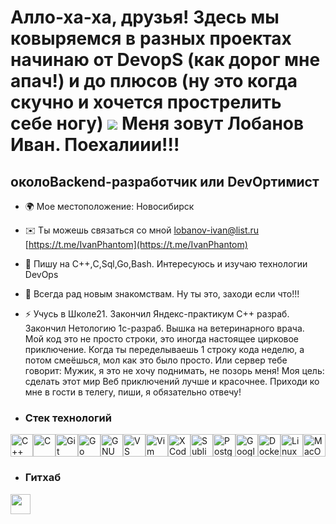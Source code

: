 Алло-ха-ха, друзья! Здесь мы ковыряемся в разных проектах начинаю от DevopS (как дорог мне апач!) и до плюсов (ну это когда скучно и хочется прострелить себе ногу) ![](https://user-images.githubusercontent.com/18350557/176309783-0785949b-9127-417c-8b55-ab5a4333674e.gif) Меня зовут Лобанов Иван. Поехалиии!!!
====================================================================================================================================

околоBackend-разработчик или DevOpтимист
-----------------

* 🌍  Мое местоположение: Новосибирск
* ✉️  Ты можешь связаться со мной [lobanov-ivan@list.ru](mailto:lobanov-ivan@list.ru) [https://t.me/IvanPhantom](https://t.me/IvanPhantom)
* 🧠  Пишу на С++,C,Sql,Go,Bash. Интересуюсь и изучаю технологии DevOps
* 🤝  Всегда рад новым знакомствам. Ну ты это, заходи если что!!!
* ⚡  Учусь в Школе21. Закончил Яндекс-практикум С++ разраб. Закончил Нетологию 1с-разраб. Вышка на ветеринарного врача. Мой код это не просто строки, это иногда настоящее цирковое приключение. Когда ты переделываешь 1 строку кода неделю, а потом смеёшься, мол как это было просто. Или сервер тебе говорит: Мужик, я это не хочу поднимать, не позорь меня! Моя цель: сделать этот мир Веб приключений лучше и красочнее. Приходи ко мне в гости в телегу, пиши, я обязательно отвечу!

* ### Стек технологий

<p align="left">
<a href="https://docs.microsoft.com/en-us/cpp/?view=msvc-170" target="_blank" rel="noreferrer"><img src="https://raw.githubusercontent.com/danielcranney/readme-generator/main/public/icons/skills/cplusplus-colored.svg" width="36" height="36" alt="C++" /></a><a href="https://docs.microsoft.com/en-us/cpp/?view=msvc-170" target="_blank" rel="noreferrer"><img src="https://raw.githubusercontent.com/danielcranney/readme-generator/main/public/icons/skills/c-colored.svg" width="36" height="36" alt="C" /></a><a href="https://git-scm.com/" target="_blank" rel="noreferrer"><img src="https://raw.githubusercontent.com/danielcranney/readme-generator/main/public/icons/skills/git-colored.svg" width="36" height="36" alt="Git" /></a><a href="https://go.dev/doc/" target="_blank" rel="noreferrer"><img src="https://raw.githubusercontent.com/danielcranney/readme-generator/main/public/icons/skills/go-colored.svg" width="36" height="36" alt="Go" /></a><a href="https://www.gnu.org/software/bash/" target="_blank" rel="noreferrer"><img src="https://raw.githubusercontent.com/danielcranney/readme-generator/main/public/icons/skills/gnubash.svg" width="36" height="36" alt="GNU Bash" /></a><a href="https://code.visualstudio.com/" target="_blank" rel="noreferrer"><img src="https://raw.githubusercontent.com/danielcranney/readme-generator/main/public/icons/skills/visualstudiocode.svg" width="36" height="36" alt="VS Code" /></a><a href="https://www.vim.org/" target="_blank" rel="noreferrer"><img src="https://raw.githubusercontent.com/danielcranney/readme-generator/main/public/icons/skills/vim.svg" width="36" height="36" alt="Vim" /></a><a href="https://www.xcode.com" target="_blank" rel="noreferrer"><img src="https://raw.githubusercontent.com/danielcranney/readme-generator/main/public/icons/skills/xcode.svg" width="36" height="36" alt="XCode" /></a><a href="https://www.sublimetext.com/index2" target="_blank" rel="noreferrer"><img src="https://raw.githubusercontent.com/danielcranney/readme-generator/main/public/icons/skills/sublimetext.svg" width="36" height="36" alt="Sublime Text" /></a><a href="https://www.postgresql.org/" target="_blank" rel="noreferrer"><img src="https://raw.githubusercontent.com/danielcranney/readme-generator/main/public/icons/skills/postgresql-colored.svg" width="36" height="36" alt="PostgreSQL" /></a><a href="https://cloud.google.com/" target="_blank" rel="noreferrer"><img src="https://raw.githubusercontent.com/danielcranney/readme-generator/main/public/icons/skills/googlecloud-colored.svg" width="36" height="36" alt="Google Cloud" /></a><a href="https://www.docker.com/" target="_blank" rel="noreferrer"><img src="https://raw.githubusercontent.com/danielcranney/readme-generator/main/public/icons/skills/docker-colored.svg" width="36" height="36" alt="Docker" /></a><a href="https://www.linux.org" target="_blank" rel="noreferrer"><img src="https://raw.githubusercontent.com/danielcranney/readme-generator/main/public/icons/skills/linux-colored.svg" width="36" height="36" alt="Linux" /></a><a href="https://apple.com" target="_blank" rel="noreferrer"><img src="https://raw.githubusercontent.com/danielcranney/readme-generator/main/public/icons/skills/macos-colored.svg" width="36" height="36" alt="MacOS" /></a>
</p>

* ### Гитхаб

<p align="left"> <a href="https://www.github.com/lobanovivanphantom/lobanovivanphantom" target="_blank" rel="noreferrer"> <picture> <source media="(prefers-color-scheme: dark)" srcset="https://raw.githubusercontent.com/danielcranney/readme-generator/main/public/icons/socials/github-dark.svg" /> <source media="(prefers-color-scheme: light)" srcset="https://raw.githubusercontent.com/danielcranney/readme-generator/main/public/icons/socials/github.svg" /> <img src="https://raw.githubusercontent.com/danielcranney/readme-generator/main/public/icons/socials/github.svg" width="32" height="32" /> </picture> </a></p>
